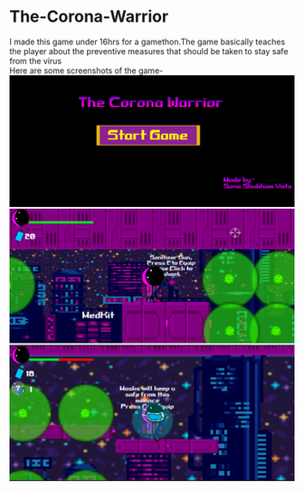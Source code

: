 # The-Corona-Warrior
I made this game under 16hrs for a gamethon.The game basically teaches the player about the preventive measures that should be taken to stay safe from the virus
<br>
Here are some screenshots of the game-
![](images/img1.PNG)<br>
![](images/img2.PNG)<br>
![](images/img3.PNG)

